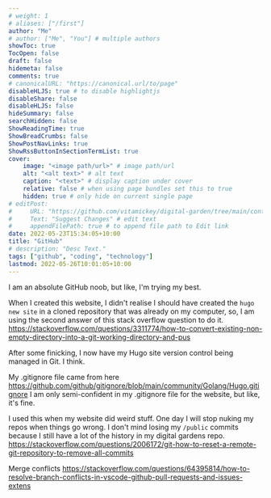 ```yaml
---
# weight: 1
# aliases: ["/first"]
author: "Me"
# author: ["Me", "You"] # multiple authors
showToc: true
TocOpen: false
draft: false
hidemeta: false
comments: true
# canonicalURL: "https://canonical.url/to/page"
disableHLJS: true # to disable highlightjs
disableShare: false
disableHLJS: false
hideSummary: false
searchHidden: false
ShowReadingTime: true
ShowBreadCrumbs: false
ShowPostNavLinks: true
ShowRssButtonInSectionTermList: true
cover:
    image: "<image path/url>" # image path/url
    alt: "<alt text>" # alt text
    caption: "<text>" # display caption under cover
    relative: false # when using page bundles set this to true
    hidden: true # only hide on current single page
# editPost:
#     URL: "https://github.com/vitamickey/digital-garden/tree/main/content"
#     Text: "Suggest Changes" # edit text
#     appendFilePath: true # to append file path to Edit link
date: 2022-05-23T15:34:05+10:00
title: "GitHub"
# description: "Desc Text."
tags: ["github", "coding", "technology"]
lastmod: 2022-05-26T10:01:05+10:00
---
```


I am an absolute GitHub noob, but like, I'm trying my best. 

When I created this website, I didn't realise I should have created the `hugo new site` in a cloned repository that was already on my computer, so, I am using the second answer of this stack overflow question to do it. 
https://stackoverflow.com/questions/3311774/how-to-convert-existing-non-empty-directory-into-a-git-working-directory-and-pus
  
After some finicking, I now have my Hugo site version control being managed in Git. I think.

My .gitignore file came from here
https://github.com/github/gitignore/blob/main/community/Golang/Hugo.gitignore
I am only semi-confident in my .gitignore file for the website, but like, it's fine. 

I used this when my website did weird stuff. One day I will stop nuking my repos when things go wrong. I don't mind losing my `/public` commits because I still have a lot of the history in my digital gardens repo. 
https://stackoverflow.com/questions/2006172/git-how-to-reset-a-remote-git-repository-to-remove-all-commits

Merge conflicts
https://stackoverflow.com/questions/64395814/how-to-resolve-branch-conflicts-in-vscode-github-pull-requests-and-issues-extens


